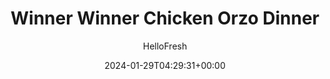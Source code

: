 ---
draft: true # Use this only for setting draft status
hidden: false # Use this to hide unwanted recipes
slug: # <post-title>
title: 'Winner Winner Chicken Orzo Dinner'
description: "Although this recipe’s zucchini and tomato medley is a side, it takes center stage in our eyes. It’s equally as creamy as it is crispy, and the combination of panko, mozzarella, and Parmesan sprinkled on top is to thank for that. Served next to an herbed chicken breast and lemony orzo that keep things simple and satisfying, this meal keeps it light without lacking in flavor."
image: https://img.hellofresh.com/f_auto,fl_lossy,q_auto,w_1200/hellofresh_s3/image/winner-winner-chicken-orzo-dinner-20387f10.jpg
date: 2024-01-29T04:29:31+00:00
author: HelloFresh

tags: []
categories: "main course"
cuisines: "American"
allergens: ['Wheat', 'Milk']

calories: 730
preptime: ['30 minutes']
cooktime: # 180 = 3 Hours | In minutes
totaltime: PT30M
servings: 2

links:
  - description: "Although this recipe’s zucchini and tomato medley is a side, it takes center stage in our eyes. It’s equally as creamy as it is crispy, and the combination of panko, mozzarella, and Parmesan sprinkled on top is to thank for that. Served next to an herbed chicken breast and lemony orzo that keep things simple and satisfying, this meal keeps it light without lacking in flavor."
    website: https://www.hellofresh.com/recipes/winner-winner-chicken-orzo-dinner-5aaabf7530006c52b54bd0c2
    image: https://img.hellofresh.com/f_auto,fl_lossy,q_auto,w_1200/hellofresh_s3/image/winner-winner-chicken-orzo-dinner-20387f10.jpg
 
weight: # 1 | You can add weight to some posts to override the default sorting (date descending)

comments: false # Keep False

ingredients: ['1 unit Zucchini', '1 unit Roma Tomato', '1 tablespoon Italian Seasoning', '3 ounce Orzo Pasta', '12 ounce Chicken Breasts', '4 ounce Fresh Mozzarella', '1 unit Lemon', '¼ ounce Parsley', '¼ cup Panko Breadcrumbs', '¼ cup Parmesan Cheese', '4 teaspoon Olive Oil', ' Salt', ' Pepper']

instructionTitles: ['Preheat and Prep', 'Roast Veggies and Cook Pasta', 'Butterfly Chicken', 'Cook Chicken and Prep', 'Broil Veggies', 'Finish and Plate']
instructions: ['Wash and dry all produce. Adjust rack to upper position and preheat oven to 425 degrees. Bring a large pot of salted water to a boil. Slice zucchini into ¼-inch-thick rounds. Cut tomato into ½-inch-thick wedges. Toss zucchini and tomato with 1 TBSP olive oil and half the Italian seasoning on a baking sheet. Season with salt and pepper.', 'Roast zucchini and tomato in oven until just shy of tender, about 10 minutes. Once water is boiling, add half the orzo from package to pot (use the rest as you like). Cook, stirring occasionally, until al dente, 9-11 minutes. Drain, then return to pot.', 'With your hand on top of one chicken breast, cut ¾ of the way through middle, parallel to cutting board, stopping before you slice through completely. Repeat with other chicken breast. Open each up and season all over with salt, pepper, and remaining Italian seasoning.', 'Heat a drizzle of olive oil in a large pan over medium-high heat. Add chicken and cook until no longer pink in center, 3-4 minutes per side. Remove from pan and set aside on a plate. Meanwhile, cut mozzarella into ½-inch cubes. Halve lemon. Roughly chop parsley.', 'Once veggies have roasted 10 minutes, remove baking sheet from oven. Heat broiler to high or increase oven temperature to 500 degrees. Sprinkle veggies with panko, mozzarella, and Parmesan. Broil (or bake) until panko is golden brown, cheese is melted, and veggies are tender, 3-5 minutes.', 'Add juice from one lemon half and half the parsley to pot with orzo and toss to combine. Season to taste with salt and pepper. Divide orzo between plates. Top with veggies and chicken. Drizzle with any chicken juices from plate and a squeeze of lemon. Garnish with remaining parsley and serve.']
---